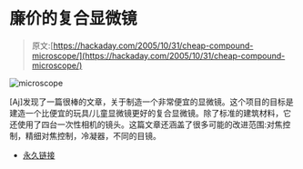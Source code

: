 # 廉价的复合显微镜

> 原文:[https://hackaday.com/2005/10/31/cheap-compound-microscope/](https://hackaday.com/2005/10/31/cheap-compound-microscope/)

![microscope](../Images/8782cb3c1a73cd07dfc6813460e0d88d.png)

[Aj]发现了一篇很棒的文章，关于制造一个非常便宜的显微镜。这个项目的目标是建造一个比便宜的玩具/儿童显微镜更好的复合显微镜。除了标准的建筑材料，它还使用了四台一次性相机的镜头。这篇文章还涵盖了很多可能的改进范围:对焦控制，精细对焦控制，冷凝器，不同的目镜。

*   [永久链接](http://www.funsci.com/fun3_en/ucomp1/ucomp1.htm)